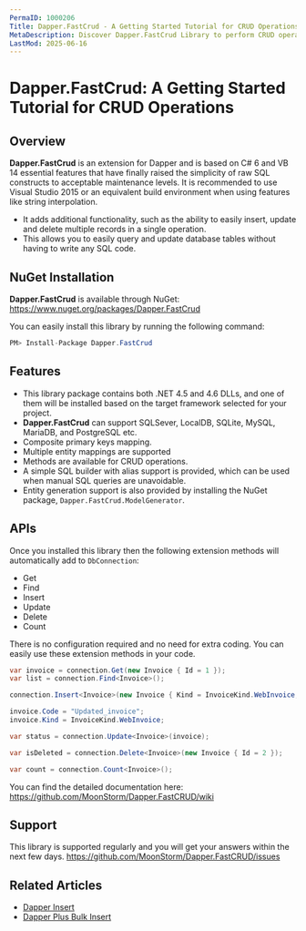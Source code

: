 ```yaml
---
PermaID: 1000206
Title: Dapper.FastCrud - A Getting Started Tutorial for CRUD Operations
MetaDescription: Discover Dapper.FastCrud Library to perform CRUD operations such as Get, Find, Insert, Update, Delete, Count. Learn about Dapper.FastCrud limitations and how to install it with NuGet.
LastMod: 2025-06-16
---
```


# Dapper.FastCrud: A Getting Started Tutorial for CRUD Operations

## Overview

**Dapper.FastCrud** is an extension for Dapper and is based on C# 6 and VB 14 essential features that have finally raised the simplicity of raw SQL constructs to acceptable maintenance levels. It is recommended to use Visual Studio 2015 or an equivalent build environment when using features like string interpolation.

 - It adds additional functionality, such as the ability to easily insert, update and delete multiple records in a single operation.
 - This allows you to easily query and update database tables without having to write any SQL code.

## NuGet Installation

**Dapper.FastCrud** is available through NuGet: <a href="https://www.nuget.org/packages/Dapper.FastCrud" target="_blank">https://www.nuget.org/packages/Dapper.FastCrud</a>

You can easily install this library by running the following command:

```csharp
PM> Install-Package Dapper.FastCrud
```

## Features

- This library package contains both .NET 4.5 and 4.6 DLLs, and one of them will be installed based on the target framework selected for your project.
- **Dapper.FastCrud** can support SQLSever, LocalDB, SQLite, MySQL, MariaDB, and PostgreSQL etc.
- Composite primary keys mapping. 
- Multiple entity mappings are supported
- Methods are available for CRUD operations.
- A simple SQL builder with alias support is provided, which can be used when manual SQL queries are unavoidable.
- Entity generation support is also provided by installing the NuGet package, `Dapper.FastCrud.ModelGenerator`.

## APIs

Once you installed this library then the following extension methods will automatically add to `DbConnection`:

- Get
- Find
- Insert
- Update
- Delete
- Count

There is no configuration required and no need for extra coding. You can easily use these extension methods in your code.

```csharp
var invoice = connection.Get(new Invoice { Id = 1 });
var list = connection.Find<Invoice>();

connection.Insert<Invoice>(new Invoice { Kind = InvoiceKind.WebInvoice, Code = "Insert_Single_1" });

invoice.Code = "Updated_invoice";
invoice.Kind = InvoiceKind.WebInvoice;

var status = connection.Update<Invoice>(invoice);

var isDeleted = connection.Delete<Invoice>(new Invoice { Id = 2 });

var count = connection.Count<Invoice>();
```

You can find the detailed documentation here: <a href="https://github.com/MoonStorm/Dapper.FastCRUD/wiki" target="_blank">https://github.com/MoonStorm/Dapper.FastCRUD/wiki</a>

## Support

This library is supported regularly and you will get your answers within the next few days. <a href="https://github.com/MoonStorm/Dapper.FastCRUD/issues">https://github.com/MoonStorm/Dapper.FastCRUD/issues</a>

## Related Articles

- [Dapper Insert](/execute#example-execute-insert)
- [Dapper Plus Bulk Insert](/bulk-insert)